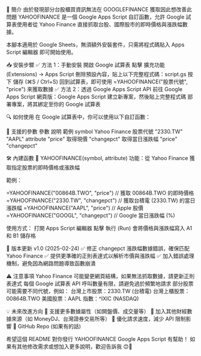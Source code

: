 🚀 簡介
由於發現部分台股櫃買資訊無法在 GOOGLEFINANCE 獲取因此想改善此問題
YAHOOFINANCE 是一個 Google Apps Script 自訂函數，允許 Google 試算表使用者從 Yahoo Finance 直接抓取台股、國際股市的即時價格與漲跌幅數據。

本腳本適用於 Google Sheets，無須額外安裝套件，只需將程式碼貼入 Apps Script 編輯器 即可開始使用。

📥 安裝步驟
✅ 方法 1：手動安裝
開啟 Google 試算表
點擊 擴充功能 (Extensions) → Apps Script
刪除預設內容，貼上以下完整程式碼：script.gs
按下 儲存 (⌘S / Ctrl+S)
回到試算表，即可使用 =YAHOOFINANCE("股票代號", "price") 來獲取數據
✅ 方法 2：透過 Google Apps Script API
前往 Google Apps Script 網頁版：Google Apps Script
建立新專案，然後貼上完整程式碼
部署專案，將其綁定至你的 Google 試算表

🔍 如何使用
在 Google 試算表中，你可以使用以下自訂函數：

📌 支援的參數
參數	說明	範例
symbol	Yahoo Finance 股票代號	"2330.TW" "AAPL"
attribute	"price" 取得現價
"changepct" 取得當日漲跌幅	"price" "changepct"

🛠️ 內建函數
🔹 YAHOOFINANCE(symbol, attribute)
功能：從 Yahoo Finance 獲取指定股票的即時價格或漲跌幅

範例：

=YAHOOFINANCE("00864B.TWO", "price")      // 獲取 00864B.TWO 的即時價格
=YAHOOFINANCE("2330.TW", "changepct")     // 獲取台積電 (2330.TW) 的當日漲跌幅
=YAHOOFINANCE("AAPL", "price")        // Apple 股價
=YAHOOFINANCE("GOOGL", "changepct")   // Google 當日漲跌幅 (%)

使用方式：
打開 Apps Script 編輯器
點擊 執行 (Run)
會將價格與漲跌幅寫入 A1 和 B1 儲存格

📖 版本更新
v1.0 (2025-02-24)
✅ 修正 changepct 漲跌幅數據錯誤，確保匹配 Yahoo Finance
✅ 提供更準確的正則表達式以解析市價與漲跌幅
✅ 加入錯誤處理機制，避免因為網路問題導致函數崩潰

⚠️ 注意事項
Yahoo Finance 可能變更網頁結構，如果無法抓取數據，請更新正則表達式
每個 Google 試算表 API 呼叫數量有限，請避免過於頻繁地請求
部分股票可能需要不同代號，例如：
台灣上市股票：2330.TW (台積電)
台灣上櫃股票：00864B.TWO
美國股票：AAPL
指數：^IXIC (NASDAQ)

💡 未來改進方向
📌 支援更多數據屬性（如開盤價、成交量等）
📌 加入其他財經數據來源（如 MoneyDJ、台灣證券交易所等）
📌 優化請求速度，減少 API 限制影響
🔗 GitHub Repo (如果有的話)

希望這個 README 對你發行 YAHOOFINANCE Google Apps Script 有幫助！
如果有其他修改需求或想加入更多說明，歡迎告訴我 😊🚀
